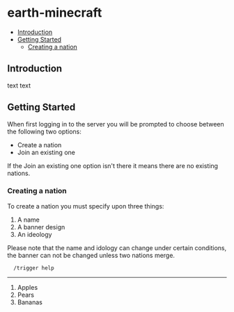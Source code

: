 # earth-minecraft

  * [Introduction](#introduction)
  * [Getting Started](#getting-started)
    * [Creating a nation](#creating-a-nation)

## Introduction

text text

## Getting Started

When first logging in to the server you will be prompted to choose 
between the following two options:

* Create a nation
* Join an existing one

If the Join an existing one option isn't there it means there are
no existing nations.

### Creating a nation

To create a nation you must specify upon three things:

1. A name
2. A banner design
3. An ideology

Please note that the name and idology can change under certain conditions,
the banner can not be changed unless two nations merge.
```
  /trigger help
```
---

1. Apples
2. Pears
3. Bananas
